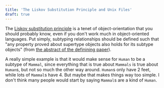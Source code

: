 ```yaml
---
title: 'The Liskov Substitution Principle and Unix Files'
draft: true
---
```


The [Liskov substitution principle](https://en.wikipedia.org/wiki/Liskov_substitution_principle) is a tenet of object-orientation that you should probably know, even if you don't work much in object-oriented languages. Put simply, subtyping relationships should be defined such that "any property proved about supertype objects also holds for its subtype objects" (from [the abstract of the definining paper](https://dl.acm.org/doi/10.1145/197320.197383)).
<!-- I'd rather this were a block quote, but I'm not doing that now -->
A really simple example is that it would make sense for `Human` to be a subtype of `Mammal`, since everything that is true about `Mammals` is true about `Human`s, but not so much the other way around. `Human`s only have 2 feet, while lots of `Mammal`s have 4.
But maybe that makes things way too simple. I don't think many people would start by saying `Mammal`s are a kind of `Human`.
<!-- Platypus example: What should haveChild method return? An egg, or a child (handling hatching within haveChild?)? Tie this into non-blocking I/O later, where erroring with `EWOULDBLOCK` is sort of like returning an egg and then having the caller wait (well, call the same function again) for it to grow up. This may be too much of a stretch, though.
LSP points out 3 key problems: history/mutability problem, it's easy to want the re-use of inheritance without the consistency of valid behavioral subtyping (platypus example), and it's all in how you define your interfaces (if you put carve-outs in them, you can still satisfy the LSP, but it may not be all that pleasant). Not sure how much the latter 2 are "pointed out" by the LSP, but they're certainly relevant. -->
<!-- Unix file descriptor APIs were developed before and during the development the LSP. They have no explicit subtypes (certainly none that are statically checked) - which sidesteps the technical issues with the LSP. But acting like "file" is the supertype is not great - some things, like epollfds, cannot even be read or written to - these are more just handles in general. -->